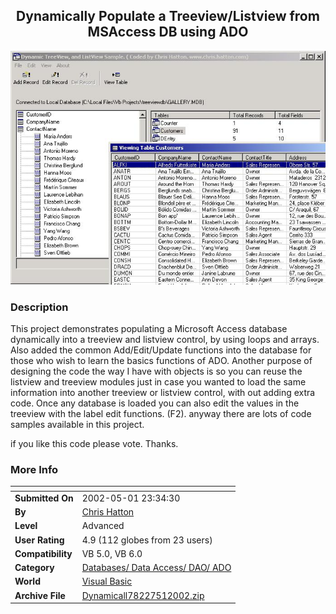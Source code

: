 ﻿<div align="center">

## Dynamically Populate a Treeview/Listview from MSAccess DB using ADO

<img src="PIC200252427236425.jpg">
</div>

### Description

This project demonstrates populating a Microsoft Access database dynamically into a treeview and listview control, by using loops and arrays. Also added the common Add/Edit/Update functions into the database for those who wish to learn the basics functions of ADO. Another purpose of designing the code the way I have with objects is so you can reuse the listview and treeview modules just in case you wanted to load the same information into another treeview or listview control, with out adding extra code. Once any database is loaded you can also edit the values in the treeview with the label edit functions. (F2). anyway there are lots of code samples available in this project.

if you like this code please vote. Thanks.
 
### More Info
 


<span>             |<span>
---                |---
**Submitted On**   |2002-05-01 23:34:30
**By**             |[Chris Hatton](https://github.com/Planet-Source-Code/PSCIndex/blob/master/ByAuthor/chris-hatton.md)
**Level**          |Advanced
**User Rating**    |4.9 (112 globes from 23 users)
**Compatibility**  |VB 5\.0, VB 6\.0
**Category**       |[Databases/ Data Access/ DAO/ ADO](https://github.com/Planet-Source-Code/PSCIndex/blob/master/ByCategory/databases-data-access-dao-ado__1-6.md)
**World**          |[Visual Basic](https://github.com/Planet-Source-Code/PSCIndex/blob/master/ByWorld/visual-basic.md)
**Archive File**   |[Dynamicall78227512002\.zip](https://github.com/Planet-Source-Code/chris-hatton-dynamically-populate-a-treeview-listview-from-msaccess-db-using-ado__1-34302/archive/master.zip)








